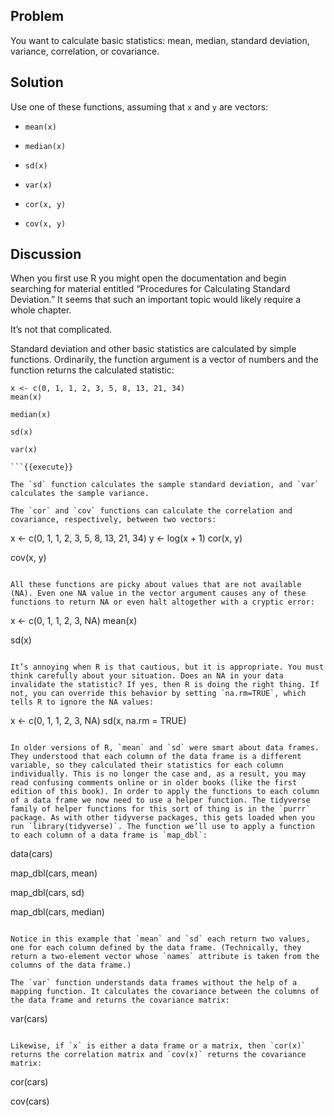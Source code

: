 ## Problem

You want to calculate basic statistics: mean, median, standard deviation, variance, correlation, or covariance.

## Solution

Use one of these functions, assuming that `x` and `y` are vectors:

* `mean(x)`
    
* `median(x)`
    
* `sd(x)`
    
* `var(x)`
    
* `cor(x, y)`
    
* `cov(x, y)`
    

## Discussion

When you first use R you might open the documentation and begin searching for material entitled “Procedures for Calculating Standard Deviation.” It seems that such an important topic would likely require a whole chapter.

It’s not that complicated.

Standard deviation and other basic statistics are calculated by simple functions. Ordinarily, the function argument is a vector of numbers and the function returns the calculated statistic:

```
x <- c(0, 1, 1, 2, 3, 5, 8, 13, 21, 34)
mean(x)

median(x)

sd(x)

var(x)

```{{execute}}

The `sd` function calculates the sample standard deviation, and `var` calculates the sample variance.

The `cor` and `cov` functions can calculate the correlation and covariance, respectively, between two vectors:

```
x <- c(0, 1, 1, 2, 3, 5, 8, 13, 21, 34)
y <- log(x + 1)
cor(x, y)

cov(x, y)

```{{execute}}

All these functions are picky about values that are not available (NA). Even one NA value in the vector argument causes any of these functions to return NA or even halt altogether with a cryptic error:

```
x <- c(0, 1, 1, 2, 3, NA)
mean(x)

sd(x)

```{{execute}}

It’s annoying when R is that cautious, but it is appropriate. You must think carefully about your situation. Does an NA in your data invalidate the statistic? If yes, then R is doing the right thing. If not, you can override this behavior by setting `na.rm=TRUE`, which tells R to ignore the NA values:

```
x <- c(0, 1, 1, 2, 3, NA)
sd(x, na.rm = TRUE)

```{{execute}}

In older versions of R, `mean` and `sd` were smart about data frames. They understood that each column of the data frame is a different variable, so they calculated their statistics for each column individually. This is no longer the case and, as a result, you may read confusing comments online or in older books (like the first edition of this book). In order to apply the functions to each column of a data frame we now need to use a helper function. The tidyverse family of helper functions for this sort of thing is in the `purrr` package. As with other tidyverse packages, this gets loaded when you run `library(tidyverse)`. The function we’ll use to apply a function to each column of a data frame is `map_dbl`:

```
data(cars)

map_dbl(cars, mean)

map_dbl(cars, sd)

map_dbl(cars, median)

```{{execute}}

Notice in this example that `mean` and `sd` each return two values, one for each column defined by the data frame. (Technically, they return a two-element vector whose `names` attribute is taken from the columns of the data frame.)

The `var` function understands data frames without the help of a mapping function. It calculates the covariance between the columns of the data frame and returns the covariance matrix:

```
var(cars)

```{{execute}}

Likewise, if `x` is either a data frame or a matrix, then `cor(x)` returns the correlation matrix and `cov(x)` returns the covariance matrix:

```
cor(cars)

cov(cars)

```{{execute}}

